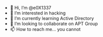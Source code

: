 - 👋 Hi, I’m @e0X1337
- 👀 I’m interested in hacking
- 🌱 I’m currently learning Active Directory
- 💞️ I’m looking to collaborate on APT Group
- 📫 How to reach me... you cannot

<!---
e0X1337/e0X1337 is a ✨ special ✨ repository because its `README.md` (this file) appears on your GitHub profile.
You can click the Preview link to take a look at your changes.
--->
